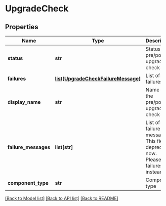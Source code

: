 # UpgradeCheck

## Properties
Name | Type | Description | Notes
------------ | ------------- | ------------- | -------------
**status** | **str** | Status of pre/post-upgrade check | [optional] 
**failures** | [**list[UpgradeCheckFailureMessage]**](UpgradeCheckFailureMessage.md) | List of failures | [optional] 
**display_name** | **str** | Name of the pre/post-upgrade check | [optional] 
**failure_messages** | **list[str]** | List of failure messages. This field is deprecated now. Please use failures instead. | [optional] 
**component_type** | **str** | Component type | 

[[Back to Model list]](../README.md#documentation-for-models) [[Back to API list]](../README.md#documentation-for-api-endpoints) [[Back to README]](../README.md)

